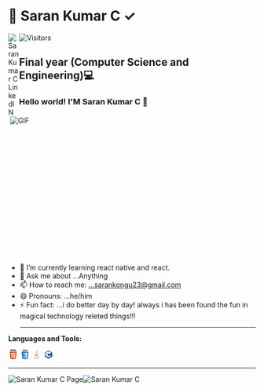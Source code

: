 # 💝 Saran Kumar C  ✓
<!--
<a href="https://www.instagram.com/lucky_prince_nk/?igshid=YmMyMTA2M2Y%3D">
  <img align="left" alt="Saran Kumar C 's Instagram" width="22px" src="https://raw.githubusercontent.com/hussainweb/hussainweb/main/icons/instagram.png" />
</a>

<a href="https://twitter.com/SaranKumar23">
  <img align="left" alt="Saran Kumar C  | Twitter" width="22px" src="https://raw.githubusercontent.com/peterthehan/peterthehan/master/assets/twitter.svg" />
</a>
-->
<a href="https://www.linkedin.com/in/saran-kumar-c/">
  <img align="left" alt="Saran Kumar C  LinkedIN" width="22px" src="https://raw.githubusercontent.com/peterthehan/peterthehan/master/assets/linkedin.svg" />
</a>


![Visitors](https://api.visitorbadge.io/api/visitors?path=https%3A%2F%2Fgithub.com%2FSaranKumar23%2FSaranKumar23&labelColor=%23697689&countColor=%23ba68c8&style=plastic&labelStyle=upper)

## Final year (Computer Science and Engineering)💻

<!--<img align="right" alt="Saran Kumar C " src="https://github.com/SaranKumar23/RajaAuth/blob/master/android/app/src/main/res/drawable/Mine.png" width="200" height="320" /> -->

### Hello world! I'M Saran Kumar C  👋

<img align="right" alt="GIF" src="https://camo.githubusercontent.com/c1dcb74cc1c1835b1d716f5051499a2814c683c806b15f04b0eba492863703e9/68747470733a2f2f63646e2e6472696262626c652e636f6d2f75736572732f3733303730332f73637265656e73686f74732f363538313234332f6176656e746f2e676966" width="500" height="300" />

- 🌱 I’m currently learning react native and react.
- 💬 Ask me about ...Anything
- 📫 How to reach me: ...sarankongu23@gmail.com
- 😄 Pronouns: ...he/him
- ⚡ Fun fact: ...i do better day by day! 
     always i has been found the fun in magical technology releted things!!!
     <hr>
     
**Languages and Tools:**  

<code><img height="20" src="https://raw.githubusercontent.com/github/explore/80688e429a7d4ef2fca1e82350fe8e3517d3494d/topics/html/html.png"></code>
<code><img height="20" src="https://raw.githubusercontent.com/github/explore/80688e429a7d4ef2fca1e82350fe8e3517d3494d/topics/css/css.png"></code>
<code><img height="20" src="https://raw.githubusercontent.com/github/explore/80688e429a7d4ef2fca1e82350fe8e3517d3494d/topics/java/java.png"></code>
<code><img height="20" src="https://raw.githubusercontent.com/github/explore/80688e429a7d4ef2fca1e82350fe8e3517d3494d/topics/c/c.png"></code>


<hr>

<p align="left"> <img src="https://github-readme-stats.vercel.app/api?username=SaranKumar23&show_icons=true&hide_border=true" alt="Saran Kumar C " /> 
  
<img align="left" alt="Saran Kumar C Page" src="https://github-readme-stats.vercel.app/api/top-langs/?username=SaranKumar23"/>
